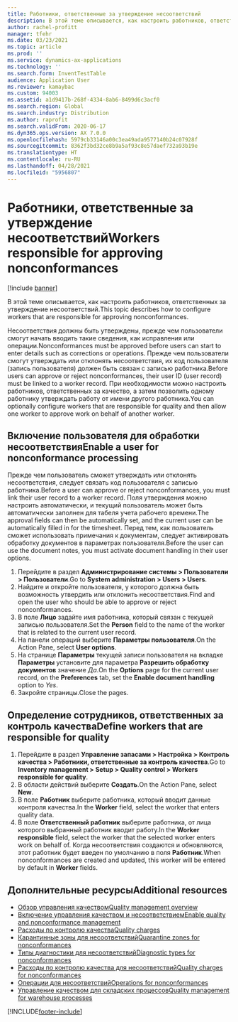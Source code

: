 ```yaml
---
title: Работники, ответственные за утверждение несоответствий
description: В этой теме описывается, как настроить работников, ответственных за утверждение несоответствий.
author: rachel-profitt
manager: tfehr
ms.date: 03/23/2021
ms.topic: article
ms.prod: ''
ms.service: dynamics-ax-applications
ms.technology: ''
ms.search.form: InventTestTable
audience: Application User
ms.reviewer: kamaybac
ms.custom: 94003
ms.assetid: a1d9417b-268f-4334-8ab6-8499d6c3acf0
ms.search.region: Global
ms.search.industry: Distribution
ms.author: raprofit
ms.search.validFrom: 2020-06-17
ms.dyn365.ops.version: AX 7.0.0
ms.openlocfilehash: 5979cb33146a00c3ea49ada9577140b24c07928f
ms.sourcegitcommit: 8362f3bd32ce8b9a5af93c8e57daef732a93b19e
ms.translationtype: HT
ms.contentlocale: ru-RU
ms.lasthandoff: 04/28/2021
ms.locfileid: "5956807"
---
```

# <a name="workers-responsible-for-approving-nonconformances"></a><span data-ttu-id="64513-103">Работники, ответственные за утверждение несоответствий</span><span class="sxs-lookup"><span data-stu-id="64513-103">Workers responsible for approving nonconformances</span></span>

[!include [banner](../includes/banner.md)]

<span data-ttu-id="64513-104">В этой теме описывается, как настроить работников, ответственных за утверждение несоответствий.</span><span class="sxs-lookup"><span data-stu-id="64513-104">This topic describes how to configure workers that are responsible for approving nonconformances.</span></span>

<span data-ttu-id="64513-105">Несоответствия должны быть утверждены, прежде чем пользователи смогут начать вводить такие сведения, как исправления или операции.</span><span class="sxs-lookup"><span data-stu-id="64513-105">Nonconformances must be approved before users can start to enter details such as corrections or operations.</span></span> <span data-ttu-id="64513-106">Прежде чем пользователи смогут утверждать или отклонять несоответствия, их код пользователя (запись пользователя) должен быть связан с записью работника.</span><span class="sxs-lookup"><span data-stu-id="64513-106">Before users can approve or reject nonconformances, their user ID (user record) must be linked to a worker record.</span></span> <span data-ttu-id="64513-107">При необходимости можно настроить работников, ответственных за качество, а затем позволить одному работнику утверждать работу от имени другого работника.</span><span class="sxs-lookup"><span data-stu-id="64513-107">You can optionally configure workers that are responsible for quality and then allow one worker to approve work on behalf of another worker.</span></span>

## <a name="enable-a-user-for-nonconformance-processing"></a><span data-ttu-id="64513-108">Включение пользователя для обработки несоответствия</span><span class="sxs-lookup"><span data-stu-id="64513-108">Enable a user for nonconformance processing</span></span>

<span data-ttu-id="64513-109">Прежде чем пользователь сможет утверждать или отклонять несоответствия, следует связать код пользователя с записью работника.</span><span class="sxs-lookup"><span data-stu-id="64513-109">Before a user can approve or reject nonconformances, you must link their user record to a worker record.</span></span> <span data-ttu-id="64513-110">Поля утверждения можно настроить автоматически, и текущий пользователь может быть автоматически заполнен для табеля учета рабочего времени.</span><span class="sxs-lookup"><span data-stu-id="64513-110">The approval fields can then be automatically set, and the current user can be automatically filled in for the timesheet.</span></span> <span data-ttu-id="64513-111">Перед тем, как пользователь сможет использовать примечания к документам, следует активировать обработку документов в параметрах пользователя.</span><span class="sxs-lookup"><span data-stu-id="64513-111">Before the user can use the document notes, you must activate document handling in their user options.</span></span>

1. <span data-ttu-id="64513-112">Перейдите в раздел **Администрирование системы \> Пользователи \> Пользователи**.</span><span class="sxs-lookup"><span data-stu-id="64513-112">Go to **System administration \> Users \> Users**.</span></span>
1. <span data-ttu-id="64513-113">Найдите и откройте пользователя, у которого должна быть возможность утвердить или отклонить несоответствия.</span><span class="sxs-lookup"><span data-stu-id="64513-113">Find and open the user who should be able to approve or reject nonconformances.</span></span>
1. <span data-ttu-id="64513-114">В поле **Лицо** задайте имя работника, который связан с текущей записью пользователя.</span><span class="sxs-lookup"><span data-stu-id="64513-114">Set the **Person** field to the name of the worker that is related to the current user record.</span></span>
1. <span data-ttu-id="64513-115">На панели операций выберите **Параметры пользователя**.</span><span class="sxs-lookup"><span data-stu-id="64513-115">On the Action Pane, select **User options**.</span></span>
1. <span data-ttu-id="64513-116">На странице **Параметры** текущей записи пользователя на вкладке **Параметры** установите для параметра **Разрешить обработку документов** значение *Да*.</span><span class="sxs-lookup"><span data-stu-id="64513-116">On the **Options** page for the current user record, on the **Preferences** tab, set the **Enable document handling** option to *Yes*.</span></span>
1. <span data-ttu-id="64513-117">Закройте страницы.</span><span class="sxs-lookup"><span data-stu-id="64513-117">Close the pages.</span></span>

## <a name="define-workers-that-are-responsible-for-quality"></a><span data-ttu-id="64513-118">Определение сотрудников, ответственных за контроль качества</span><span class="sxs-lookup"><span data-stu-id="64513-118">Define workers that are responsible for quality</span></span>

1. <span data-ttu-id="64513-119">Перейдите в раздел **Управление запасами \> Настройка \> Контроль качества \> Работники, ответственные за контроль качества**.</span><span class="sxs-lookup"><span data-stu-id="64513-119">Go to **Inventory management \> Setup \> Quality control \> Workers responsible for quality**.</span></span>
2. <span data-ttu-id="64513-120">В области действий выберите **Создать**.</span><span class="sxs-lookup"><span data-stu-id="64513-120">On the Action Pane, select **New**.</span></span>
3. <span data-ttu-id="64513-121">В поле **Работник** выберите работника, который вводит данные контроля качества.</span><span class="sxs-lookup"><span data-stu-id="64513-121">In the **Worker** field, select the worker that enters quality data.</span></span>
4. <span data-ttu-id="64513-122">В поле **Ответственный работник** выберите работника, от лица которого выбранный работник вводит работу.</span><span class="sxs-lookup"><span data-stu-id="64513-122">In the **Worker responsible** field, select the worker that the selected worker enters work on behalf of.</span></span> <span data-ttu-id="64513-123">Когда несоответствия создаются и обновляются, этот работник будет введен по умолчанию в поля **Работник**.</span><span class="sxs-lookup"><span data-stu-id="64513-123">When nonconformances are created and updated, this worker will be entered by default in **Worker** fields.</span></span>

## <a name="additional-resources"></a><span data-ttu-id="64513-124">Дополнительные ресурсы</span><span class="sxs-lookup"><span data-stu-id="64513-124">Additional resources</span></span>

- [<span data-ttu-id="64513-125">Обзор управления качеством</span><span class="sxs-lookup"><span data-stu-id="64513-125">Quality management overview</span></span>](quality-management-processes.md)
- [<span data-ttu-id="64513-126">Включение управления качеством и несоответствием</span><span class="sxs-lookup"><span data-stu-id="64513-126">Enable quality and nonconformance management</span></span>](enable-quality-management.md)
- [<span data-ttu-id="64513-127">Расходы по контролю качества</span><span class="sxs-lookup"><span data-stu-id="64513-127">Quality charges</span></span>](quality-charges.md)
- [<span data-ttu-id="64513-128">Карантинные зоны для несоответствий</span><span class="sxs-lookup"><span data-stu-id="64513-128">Quarantine zones for nonconformances</span></span>](quality-quarantine-zones.md)
- [<span data-ttu-id="64513-129">Типы диагностики для несоответствий</span><span class="sxs-lookup"><span data-stu-id="64513-129">Diagnostic types for nonconformances</span></span>](quality-diagnostic-types.md)
- [<span data-ttu-id="64513-130">Расходы по контролю качества для несоответствий</span><span class="sxs-lookup"><span data-stu-id="64513-130">Quality charges for nonconformances</span></span>](quality-charges.md)
- [<span data-ttu-id="64513-131">Операции для несоответствий</span><span class="sxs-lookup"><span data-stu-id="64513-131">Operations for nonconformances</span></span>](quality-operations.md)
- [<span data-ttu-id="64513-132">Управление качеством для складских процессов</span><span class="sxs-lookup"><span data-stu-id="64513-132">Quality management for warehouse processes</span></span>](quality-management-for-warehouses-processes.md)

[!INCLUDE[footer-include](../../includes/footer-banner.md)]
